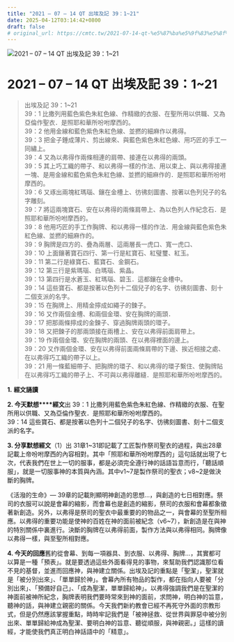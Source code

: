 ```yaml
---
title: "2021 – 07 – 14 QT 出埃及記 39：1~21"
date: 2025-04-12T03:14:42+0800
draft: false
# original_url: https://cmtc.tw/2021-07-14-qt-%e5%87%ba%e5%9f%83%e5%8f%8a%e8%a8%98-39%ef%bc%9a121
---
```


![2021 – 07 – 14 QT 出埃及記 39：1\~21](/images/qt.jpg   "2021 – 07 – 14 QT 出埃及記 39：1\~21")

# 2021 – 07 – 14 QT 出埃及記 39：1\~21

> 出埃及記 39：1\~21  
> 39：1 比撒列用藍色紫色朱紅色線、作精緻的衣服、在聖所用以供職、又為亞倫作聖衣．是照耶和華所吩咐摩西的。  
> 39：2 他用金線和藍色紫色朱紅色線、並撚的細麻作以弗得。  
> 39：3 把金子錘成薄片、剪出線來、與藍色紫色朱紅色線、用巧匠的手工一同繡上。  
> 39：4 又為以弗得作兩條相連的肩帶、接連在以弗得的兩頭。  
> 39：5 其上巧工織的帶子、和以弗得一樣的作法、用以束上、與以弗得接連一塊、是用金線和藍色紫色朱紅色線、並撚的細麻作的．是照耶和華所吩咐摩西的。  
> 39：6 又琢出兩塊紅瑪瑙、鑲在金槽上、彷彿刻圖書、按著以色列兒子的名字雕刻。  
> 39：7 將這兩塊寶石、安在以弗得的兩條肩帶上、為以色列人作紀念石．是照耶和華所吩咐摩西的。  
> 39：8 他用巧匠的手工作胸牌、和以弗得一樣的作法．用金線與藍色紫色朱紅色線、並撚的細麻作的。  
> 39：9 胸牌是四方的、疊為兩層、這兩層長一虎口、寬一虎口、  
> 39：10 上面鑲著寶石四行、第一行是紅寶石、紅璧璽、紅玉。  
> 39：11 第二行是綠寶石、藍寶石、金鋼石。  
> 39：12 第三行是紫瑪瑙、白瑪瑙、紫晶。  
> 39：13 第四行是水蒼玉、紅瑪瑙、碧玉．這都鑲在金槽中。  
> 39：14 這些寶石、都是按著以色列十二個兒子的名字、彷彿刻圖書、刻十二個支派的名字。  
> 39：15 在胸牌上、用精金擰成如繩子的鍊子。  
> 39：16 又作兩個金槽、和兩個金環、安在胸牌的兩頭．  
> 39：17 把那兩條擰成的金鍊子、穿過胸牌兩頭的環子。  
> 39：18 又把鍊子的那兩頭接在兩槽上、安在以弗得前面肩帶上。  
> 39：19 作兩個金環、安在胸牌的兩頭、在以弗得裡面的邊上。  
> 39：20 又作兩個金環、安在以弗得前面兩條肩帶的下邊、挨近相接之處、在以弗得巧工織的帶子以上。  
> 39：21 用一條藍細帶子、把胸牌的環子、和以弗得的環子繫住、使胸牌貼在以弗得巧工織的帶子上、不可與以弗得離縫．是照耶和華所吩咐摩西的。

**1.** **經文誦讀**

**2. 今天默想****經文**出 39：1 比撒列用藍色紫色朱紅色線、作精緻的衣服、在聖所用以供職、又為亞倫作聖衣．是照耶和華所吩咐摩西的。  
39：14 這些寶石、都是按著以色列十二個兒子的名字、彷彿刻圖書、刻十二個支派的名字。

**3. 分享默想經文**（1）出 31章1\~31即記載了工匠製作祭司聖衣的過程，與出28章記載上帝吩咐摩西的內容相對。其中「照耶和華所吩咐摩西的」這句話就出現了七次，代表我們在世上一切的服事，都是必須完全遵行神的話語旨意而行，「聽話順服」，就是一切服事神的本質與內涵。其中v1\~7是製作祭司的聖衣；v8\~2是做決斷的胸牌。

《活潑的生命》— 39章的記載則顯明神創造的思想…，與創造的七日相對應。祭司的衣服可以說是會幕的縮影，而會幕也是創造的縮影，祭司的衣服和會幕都象徵著新創造。另外，以弗得是祭司的聖衣中最重要的的物品之一，與會幕的至聖所相應。以弗得的重要功能是使神的百姓在神的面前被紀念（v6\~7），新創造是在與神的特別關係中裏進行。決斷的胸牌在以弗得前面，製作方法與以弗得相同。胸牌像以弗得一樣，與至聖所相對應。

**4. 今天的回應**舊約從會幕、到每一項器具、到衣服、以弗得、胸牌…，其實都可以算是一種「預表」。就是要透過這些外面看得見的事物，來幫助我們認識那位看不見的基督，並進而回應神，與神建立關係。出埃及記的重點是「聖潔」，聖潔就是「被分別出來」、「單單歸於神」。會幕內所有物品的製作，都在指向人要被「分別出來」、「預備好自己」、「成為聖潔，單單歸給神」。以弗得強調我們是在聖潔的神面前被神所紀念，胸牌表明我們要時常來到神的面前，求問神，明白神的旨意，聽神的話，與神建立親密的關係。今天我們新約教會已經不再死守外面的宗教形式，但是仍然應該掌握重點，時時牢記我們是「被神拯救、從世界與罪惡中被分別出來、單單歸給神成為聖潔、要明白神的旨意、聽從順服，與神親密。」這樣的讀經，才能使我們真正明白神話語中的「精意」。
